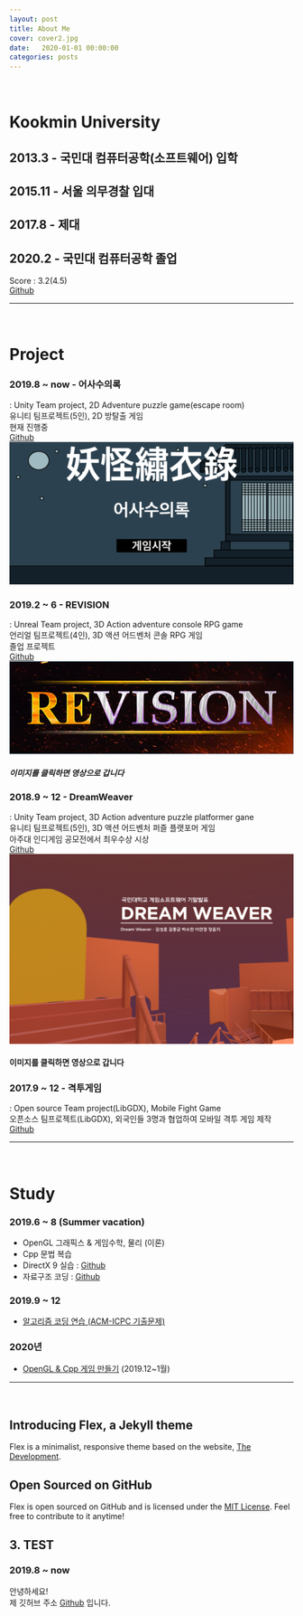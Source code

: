 ```yaml
---
layout: post
title: About Me
cover: cover2.jpg
date:   2020-01-01 00:00:00
categories: posts
---
```

　
# Kookmin University  
## 2013.3 - 국민대 컴퓨터공학(소프트웨어) 입학  
## 2015.11 - 서울 의무경찰 입대  
## 2017.8 - 제대  
## 2020.2 - 국민대 컴퓨터공학 졸업  

Score : 3.2(4.5)  
[Github](https://github.com/610ksh)  

---
　
# Project
### 2019.8 ~ now - 어사수의록
: Unity Team project, 2D Adventure puzzle game(escape room)  
유니티 팀프로젝트(5인), 2D 방탈출 게임  
현재 진행중  
[Github](https://github.com/610ksh/EscapeRoom)
![어사수의록](/images/어사수의록.png)
<!-- #### 이미지를 클릭하면 영상으로 갑니다 -->

### 2019.2 ~ 6 - REVISION
: Unreal Team project, 3D Action adventure console RPG game  
언리얼 팀프로젝트(4인), 3D 액션 어드벤처 콘솔 RPG 게임  
졸업 프로젝트  
[Github](https://github.com/kookmin-sw/2019-cap1-2019_16)  
[![REVISION](/images/REVISION.png)](https://youtu.be/BuQNcEvGe6I)
##### 이미지를 클릭하면 영상으로 갑니다

### 2018.9 ~ 12 - DreamWeaver
: Unity Team project, 3D Action adventure puzzle platformer gane  
유니티 팀프로젝트(5인), 3D 액션 어드벤처 퍼즐 플랫포머 게임  
아주대 인디게임 공모전에서 최우수상 시상  
[Github](https://github.com/610ksh/Dreamweaver)  
[![DreamWeaver](/images/DreamWeaver.png)](https://youtu.be/1axnmtiIuGw)
#### 이미지를 클릭하면 영상으로 갑니다

### 2017.9 ~ 12 - 격투게임
: Open source Team project(LibGDX), Mobile Fight Game  
오픈소스 팀프로젝트(LibGDX), 외국인들 3명과 협업하여 모바일 격투 게임 제작  
[Github](https://github.com/610ksh/OSS_Project_FightGame)

---
　
# Study
### 2019.6 ~ 8 (Summer vacation)
- OpenGL 그래픽스 & 게임수학, 물리 (이론)
- Cpp 문법 복습
- DirectX 9 실습 : [Github](https://github.com/610ksh/Direct3D_9)
- 자료구조 코딩 : [Github](https://github.com/610ksh/DataStructure)

### 2019.9 ~ 12
- [알고리즘 코딩 연습 (ACM-ICPC 기출문제)](https://github.com/610ksh/Algorithm)

### 2020년
- [OpenGL & Cpp 게임 만들기](https://github.com/610ksh/OpenGL_HongClassExample) (2019.12~1월)


---
　
## Introducing Flex, a Jekyll theme

Flex is a minimalist, responsive theme based on the website, [The Development](http://thedevelopment.co).

## Open Sourced on GitHub

Flex is open sourced on GitHub and is licensed under the [MIT License](http://opensource.org/licenses/MIT). Feel free to contribute to it anytime!

## 3. TEST
### 2019.8 ~ now
안녕하세요!  
제 깃허브 주소 [Github](https://github.com/610ksh) 입니다.